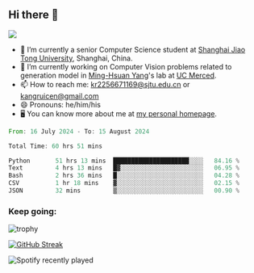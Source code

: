 ## Hi there 👋

![](https://komarev.com/ghpvc/?username=Kr-Panghu)
- 🌱 I’m currently a senior Computer Science student at [Shanghai Jiao Tong University](https://www.sjtu.edu.cn), Shanghai, China.
- 🔭 I’m currently working on Computer Vision problems related to generation model in [Ming-Hsuan Yang](https://faculty.ucmerced.edu/mhyang/)'s lab at [UC Merced](https://www.ucmerced.edu/).
- 📫 How to reach me: kr2256671169@sjtu.edu.cn or kangruicen@gmail.com
- 😄 Pronouns: he/him/his
- 🖥️ You can know more about me at [my personal homepage](https://kr-panghu.github.io).

<!--START_SECTION:waka-->

```rust
From: 16 July 2024 - To: 15 August 2024

Total Time: 60 hrs 51 mins

Python       51 hrs 13 mins  █████████████████████░░░░   84.16 %
Text         4 hrs 13 mins   █▓░░░░░░░░░░░░░░░░░░░░░░░   06.95 %
Bash         2 hrs 36 mins   █░░░░░░░░░░░░░░░░░░░░░░░░   04.28 %
CSV          1 hr 18 mins    ▓░░░░░░░░░░░░░░░░░░░░░░░░   02.15 %
JSON         32 mins         ▒░░░░░░░░░░░░░░░░░░░░░░░░   00.90 %
```

<!--END_SECTION:waka-->

<h3 align="left">Keep going:</h3>

![trophy](https://github-profile-trophy.vercel.app/?username=Kr-Panghu&theme=onedark&title=MultiLanguage,Stars,Followers,Repositories,Commits,Experience)

[![GitHub Streak](https://github-readme-streak-stats.herokuapp.com/?user=Kr-Panghu)](https://git.io/streak-stats)

![Spotify recently played](https://spotify-recently-played-readme.vercel.app/api?user=313cmgdfngjjlfotpedtywb7cpca)
